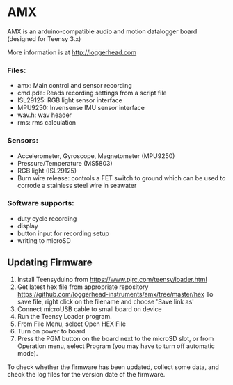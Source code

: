 # AMX
AMX is an arduino-compatible audio and motion datalogger board (designed for Teensy 3.x)

More information is at http://loggerhead.com

### Files:
- amx: Main control and sensor recording
- cmd.pde: Reads recording settings from a script file
- ISL29125: RGB light sensor interface
- MPU9250: Invensense IMU sensor interface
- wav.h: wav header
- rms: rms calculation


### Sensors:
- Accelerometer, Gyroscope, Magnetometer (MPU9250)
- Pressure/Temperature (MS5803)
- RGB light (ISL29125)
- Burn wire release: controls a FET switch to ground which can be used to corrode a stainless steel wire in seawater

### Software supports:
- duty cycle recording
- display
- button input for recording setup
- writing to microSD

## Updating Firmware

1.	Install Teensyduino from https://www.pjrc.com/teensy/loader.html
2.	Get latest hex file from appropriate repository
	https://github.com/loggerhead-instruments/amx/tree/master/hex
	To save file, right click on the filename and choose 'Save link as'
3.	Connect microUSB cable to small board on device
4.	Run the Teensy Loader program.
5.	From File Menu, select Open HEX File
6.  Turn on power to board
7.	Press the PGM button on the board next to the microSD slot, or from Operation menu, select Program (you may have to turn off automatic mode).

To check whether the firmware has been updated, collect some data, and check the log files for the version date of the firmware.
